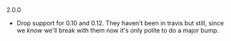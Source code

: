 2.0.0

* Drop support for 0.10 and 0.12. They haven't been in travis but still, since we _know_ we'll break with them now it's
  only polite to do a major bump.
